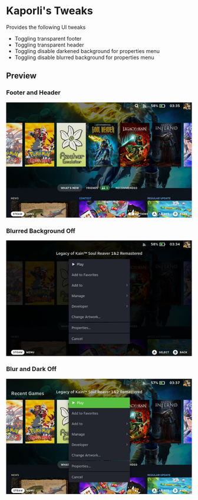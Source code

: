 # Kaporli's Tweaks

Provides the following UI tweaks  
* Toggling transparent footer  
* Toggling transparent header  
* Toggling disable darkened background for properties menu  
* Toggling disable blurred background for properties menu  

## Preview

### Footer and Header  
![Footer and Header](images/footerheader.png)

### Blurred Background Off  
![Blurred Background Off](images/blurdark.png)

### Blur and Dark Off  
![Blur and Dark Off](images/darken.png)
